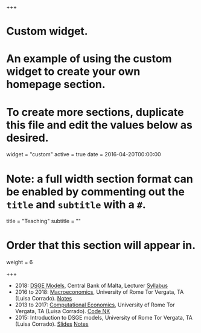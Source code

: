 +++
# Custom widget.
# An example of using the custom widget to create your own homepage section.
# To create more sections, duplicate this file and edit the values below as desired.
widget = "custom"
active = true
date = 2016-04-20T00:00:00

# Note: a full width section format can be enabled by commenting out the `title` and `subtitle` with a `#`.
title = "Teaching"
subtitle = ""

# Order that this section will appear in.
weight = 6

+++

- 2018: [DSGE Models](teaching/cbm_introduction_to_dsge_models.pdf), Central Bank of Malta, Lecturer <a href="teaching/Syllabus.pdf" class="btn">Syllabus</a>
- 2016 to 2018: [Macroeconomics](http://economia.uniroma2.it/master-science/economics/corso/893/), University of Rome Tor Vergata, TA (Luisa Corrado). <a href="teaching/LB_notes.pdf" class="btn">Notes</a>
- 2013 to 2017: [Computational Economics](https://sites.google.com/site/luisacorrado/pro/computational-economics), University of Rome Tor Vergata, TA (Luisa Corrado). <a href="teaching/code_NK.zip" class="btn">Code NK</a>
- 2015: Introduction to DSGE models, University of Rome Tor Vergata, TA (Luisa Corrado). <a href="teaching/Introduction to DSGE Models (RBC).pdf" class="btn">Slides</a>  <a href="teaching/Introduction to DSGE models (NK).pdf" class="btn">Notes</a>